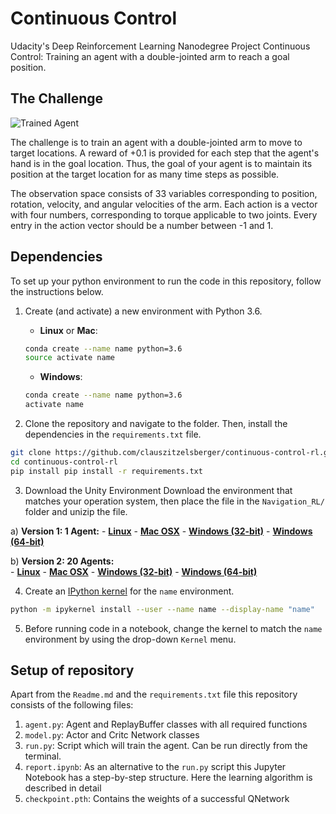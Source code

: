 # Continuous Control
Udacity's Deep Reinforcement Learning Nanodegree Project Continuous Control: Training an agent with a double-jointed arm to reach a goal position.

## The Challenge
[image1]: https://user-images.githubusercontent.com/10624937/43851024-320ba930-9aff-11e8-8493-ee547c6af349.gif
![Trained Agent][image1]

The challenge is to train an agent with a double-jointed arm to move to target locations. A reward of +0.1 is provided for each step that the agent's hand is in the goal location. Thus, the goal of your agent is to maintain its position at the target location for as many time steps as possible.

The observation space consists of 33 variables corresponding to position, rotation, velocity, and angular velocities of the arm. Each action is a vector with four numbers, corresponding to torque applicable to two joints. Every entry in the action vector should be a number between -1 and 1.



## Dependencies

To set up your python environment to run the code in this repository, follow the instructions below.

1. Create (and activate) a new environment with Python 3.6.

	- __Linux__ or __Mac__: 
	```bash
	conda create --name name python=3.6
	source activate name
	```
	- __Windows__: 
	```bash
	conda create --name name python=3.6 
	activate name
	```

2. Clone the repository and navigate to the folder.  Then, install the dependencies in the `requirements.txt` file.
```bash
git clone https://github.com/clauszitzelsberger/continuous-control-rl.git
cd continuous-control-rl
pip install pip install -r requirements.txt
```

3. Download the Unity Environment
Download the environment that matches your operation system, then place the file in the `Navigation_RL/` folder and unizip the file.  

a) **Version 1: 1 Agent:**
	- [__Linux__](https://s3-us-west-1.amazonaws.com/udacity-drlnd/P2/Reacher/one_agent/Reacher_Linux.zip)
	- [__Mac OSX__](https://s3-us-west-1.amazonaws.com/udacity-drlnd/P2/Reacher/one_agent/Reacher.app.zip)
	- [__Windows (32-bit)__](https://s3-us-west-1.amazonaws.com/udacity-drlnd/P2/Reacher/one_agent/Reacher_Windows_x86.zip)
	- [__Windows (64-bit)__](https://s3-us-west-1.amazonaws.com/udacity-drlnd/P2/Reacher/one_agent/Reacher_Windows_x86_64.zip)  
	
b) **Version 2: 20 Agents:**  
	- [__Linux__](https://s3-us-west-1.amazonaws.com/udacity-drlnd/P2/Reacher/Reacher_Linux.zip)
        - [__Mac OSX__](https://s3-us-west-1.amazonaws.com/udacity-drlnd/P2/Reacher/Reacher.app.zip)
        - [__Windows (32-bit)__](https://s3-us-west-1.amazonaws.com/udacity-drlnd/P2/Reacher/Reacher_Windows_x86.zip)
        - [__Windows (64-bit)__](https://s3-us-west-1.amazonaws.com/udacity-drlnd/P2/Reacher/Reacher_Windows_x86_64.zip)

4. Create an [IPython kernel](http://ipython.readthedocs.io/en/stable/install/kernel_install.html) for the `name` environment.  
```bash
python -m ipykernel install --user --name name --display-name "name"
```

5. Before running code in a notebook, change the kernel to match the `name` environment by using the drop-down `Kernel` menu. 
  
## Setup of repository

Apart from the `Readme.md` and the `requirements.txt` file this repository consists of the following files:

1. `agent.py`: Agent and ReplayBuffer classes with all required functions
2. `model.py`: Actor and Critc Network classes
3. `run.py`: Script which will train the agent. Can be run directly from the terminal.
4. `report.ipynb`: As an alternative to the `run.py` script this Jupyter Notebook has a step-by-step structure. Here the learning algorithm is described in detail
5. `checkpoint.pth`: Contains the weights of a successful QNetwork
